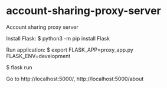 # account-sharing-proxy-server
Account sharing proxy server

Install Flask:
$ python3 -m pip install Flask

Run application:
$ export FLASK_APP=proxy_app.py FLASK_ENV=development

$ flask run

Go to http://localhost:5000/, http://localhost:5000/about 